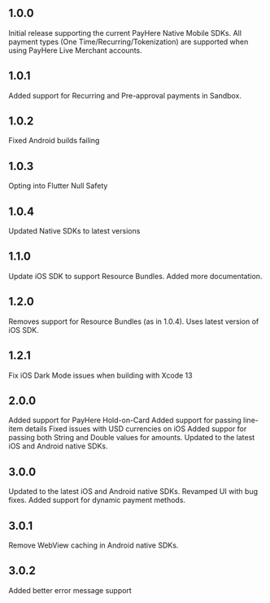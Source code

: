 ## 1.0.0

Initial release supporting the current PayHere Native Mobile SDKs. All payment types (One Time/Recurring/Tokenization) are supported when using PayHere Live Merchant accounts.

## 1.0.1

Added support for Recurring and Pre-approval payments in Sandbox.

## 1.0.2

Fixed Android builds failing

## 1.0.3

Opting into Flutter Null Safety

## 1.0.4

Updated Native SDKs to latest versions

## 1.1.0

Update iOS SDK to support Resource Bundles. Added more documentation.

## 1.2.0

Removes support for Resource Bundles (as in 1.0.4). Uses latest version of iOS SDK.

## 1.2.1

Fix iOS Dark Mode issues when building with Xcode 13

## 2.0.0

Added support for PayHere Hold-on-Card
Added support for passing line-item details
Fixed issues with USD currencies on iOS
Added suppor for passing both String and Double values for amounts.
Updated to the latest iOS and Android native SDKs.

## 3.0.0

Updated to the latest iOS and Android native SDKs.
Revamped UI with bug fixes.
Added support for dynamic payment methods.

## 3.0.1

Remove WebView caching in Android native SDKs.

## 3.0.2

Added better error message support